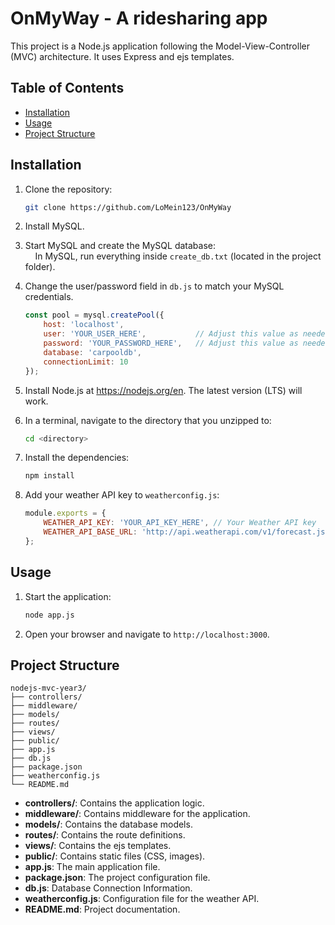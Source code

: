 # OnMyWay - A ridesharing app

This project is a Node.js application following the Model-View-Controller (MVC) architecture. It uses Express and ejs templates.

## Table of Contents

- [Installation](#installation)
- [Usage](#usage)
- [Project Structure](#project-structure)

## Installation

1. Clone the repository:
    ```sh
    git clone https://github.com/LoMein123/OnMyWay
    ```

2. Install MySQL.

3. Start MySQL and create the MySQL database:\
&nbsp;&nbsp;&nbsp;&nbsp;In MySQL, run everything inside `create_db.txt` (located in the project folder).

4. Change the user/password field in `db.js` to match your MySQL credentials.
    ```js
    const pool = mysql.createPool({
        host: 'localhost',
        user: 'YOUR_USER_HERE',           // Adjust this value as needed
        password: 'YOUR_PASSWORD_HERE',   // Adjust this value as needed
        database: 'carpooldb',  
        connectionLimit: 10
    });
    ```

5. Install Node.js at https://nodejs.org/en.  The latest version (LTS) will work.

6. In a terminal, navigate to the directory that you unzipped to:
    ```sh
    cd <directory>
    ```

7. Install the dependencies:
    ```sh
    npm install
    ```

8. Add your weather API key to `weatherconfig.js`:
    ```js
    module.exports = {
        WEATHER_API_KEY: 'YOUR_API_KEY_HERE', // Your Weather API key
        WEATHER_API_BASE_URL: 'http://api.weatherapi.com/v1/forecast.json',
    };
    ```

## Usage

1. Start the application:
    ```sh
    node app.js
    ```
2. Open your browser and navigate to `http://localhost:3000`.

## Project Structure

```
nodejs-mvc-year3/
├── controllers/
├── middleware/
├── models/
├── routes/
├── views/
├── public/
├── app.js
├── db.js
├── package.json
├── weatherconfig.js
└── README.md
```

- **controllers/**: Contains the application logic.
- **middleware/**: Contains middleware for the application.
- **models/**: Contains the database models.
- **routes/**: Contains the route definitions.
- **views/**: Contains the ejs templates.
- **public/**: Contains static files (CSS, images).
- **app.js**: The main application file.
- **package.json**: The project configuration file.
- **db.js**: Database Connection Information.
- **weatherconfig.js**: Configuration file for the weather API.
- **README.md**: Project documentation.
